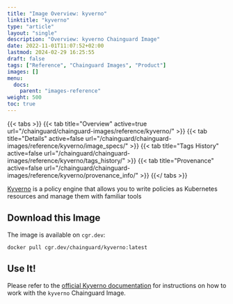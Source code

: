 ```yaml
---
title: "Image Overview: kyverno"
linktitle: "kyverno"
type: "article"
layout: "single"
description: "Overview: kyverno Chainguard Image"
date: 2022-11-01T11:07:52+02:00
lastmod: 2024-02-29 16:25:55
draft: false
tags: ["Reference", "Chainguard Images", "Product"]
images: []
menu: 
  docs: 
    parent: "images-reference"
weight: 500
toc: true
---
```


{{< tabs >}}
{{< tab title="Overview" active=true url="/chainguard/chainguard-images/reference/kyverno/" >}}
{{< tab title="Details" active=false url="/chainguard/chainguard-images/reference/kyverno/image_specs/" >}}
{{< tab title="Tags History" active=false url="/chainguard/chainguard-images/reference/kyverno/tags_history/" >}}
{{< tab title="Provenance" active=false url="/chainguard/chainguard-images/reference/kyverno/provenance_info/" >}}
{{</ tabs >}}



<!--overview:start-->
[Kyverno](https://kyverno.io/) is a policy engine that allows you to write policies as Kubernetes resources and manage them with familiar tools
<!--overview:end-->

<!--getting:start-->
## Download this Image
The image is available on `cgr.dev`:

```
docker pull cgr.dev/chainguard/kyverno:latest
```
<!--getting:end-->

<!--body:start-->
## Use It!

Please refer to the [official Kyverno documentation](https://kyverno.io/docs/) for instructions on how to work with the `kyverno` Chainguard Image. 

<!--body:end-->

